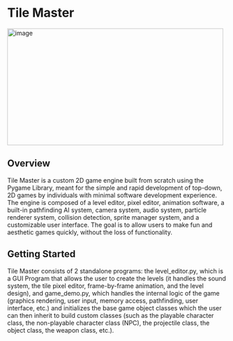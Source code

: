 # Tile Master
<img width="495" height="268" alt="image" src="https://github.com/user-attachments/assets/a60c0689-5d66-4c4f-9f61-13d715d0a69b" />



## Overview
Tile Master is a custom 2D game engine built from scratch using the Pygame Library, meant for the simple and rapid development of top-down, 2D games by individuals with minimal software development experience. The engine is composed of a level editor, pixel editor, animation software, a built-in pathfinding AI system, camera system, audio system, particle renderer system, collision detection, sprite manager system, and a customizable user interface. The goal is to allow users to make fun and aesthetic games quickly, without the loss of functionality. 
## Getting Started
Tile Master consists of 2 standalone programs: the level_editor.py, which is a GUI Program that allows the user to create the levels (it handles the sound system, the  tile pixel editor, frame-by-frame animation, and the level design), and game_demo.py, which handles the internal logic of the game (graphics rendering, user input, memory access, pathfinding, user interface, etc.) and initializes the base game object classes which the user can then inherit to build custom classes (such as the playable character class, the non-playable character class (NPC), the projectile class, the object class, the weapon class, etc.).
